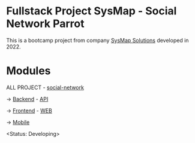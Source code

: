 # Fullstack Project SysMap - Social Network Parrot

This is a bootcamp project from company [SysMap Solutions](https://www.linkedin.com/company/sysmap-solutions/?originalSubdomain=br) developed in 2022. 

# Modules 

ALL PROJECT - [social-network](https://github.com/bc-fullstack-02/victor-luiz-ferreira/tree/main/social-network) 

-> [Backend](https://github.com/bc-fullstack-02/victor-luiz-ferreira/tree/main/social-network/Backend) - [API](https://github.com/bc-fullstack-02/victor-luiz-ferreira/tree/main/social-network/Backend/API)

-> [Frontend](https://github.com/bc-fullstack-02/victor-luiz-ferreira/tree/main/social-network/Frontend) - [WEB](https://github.com/bc-fullstack-02/victor-luiz-ferreira/tree/main/social-network/Frontend/web)

-> [Mobile](https://github.com/bc-fullstack-02/victor-luiz-ferreira/tree/main/social-network/Mobile)

<Status: Developing>